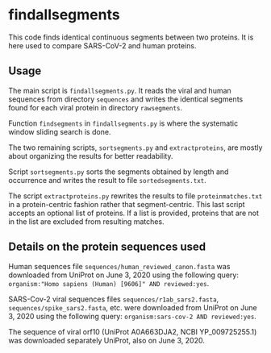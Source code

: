 # findallsegments

This code finds identical continuous segments between two proteins. It is here used to compare SARS-CoV-2 and human proteins.

## Usage

The main script is `findallsegments.py`. It reads the viral and human sequences from directory `sequences` and writes
the identical segments found for each viral protein in directory `rawsegments`.

Function `findsegments` in `findallsegments.py` is where the systematic window sliding search is done.

The two remaining scripts, `sortsegments.py`  and `extractproteins`, are mostly about organizing the results for better readability.

Script `sortsegments.py` sorts the segments obtained by length and occurrence and writes the result to file `sortedsegments.txt`.

The script `extractproteins.py` rewrites the results to file `proteinmatches.txt` in a protein-centric fashion rather that segment-centric.
This last script accepts an optional list of proteins. If a list is provided, proteins that are not in the list are excluded from
resulting matches.

## Details on the protein sequences used

Human sequences file `sequences/human_reviewed_canon.fasta` was downloaded from UniProt on June 3, 2020
using the following query: `organism:"Homo sapiens (Human) [9606]" AND reviewed:yes`.

SARS-Cov-2 viral sequences files `sequences/r1ab_sars2.fasta`, `sequences/spike_sars2.fasta`, etc.
were downloaded from UniProt on June 3, 2020 using the following query: `organism:sars-cov-2 AND reviewed:yes`.

The sequence of viral orf10 (UniProt A0A663DJA2, NCBI YP_009725255.1) was downloaded separately UniProt, also on June 3, 2020.

